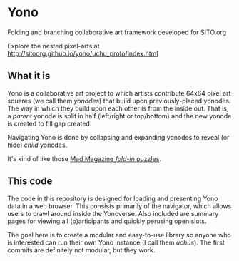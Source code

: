 # Yono
Folding and branching collaborative art framework developed for SITO.org

Explore the nested pixel-arts at http://sitoorg.github.io/yono/uchu_proto/index.html

## What it is
Yono is a collaborative art project to which artists contribute 64x64 pixel art squares (we call them *yonodes*) that build 
upon previously-placed yonodes. The way in which they build upon each other is from the inside out. That is, a *parent* yonode is 
split in half (left/right or top/bottom) and the new yonode is created to fill gap created.

Navigating Yono is done by collapsing and expanding yonodes to reveal (or hide) *child* yonodes.

It's kind of like those <a href="http://en.wikipedia.org/wiki/Mad_Fold-in">Mad Magazine *fold-in* puzzles</a>.

## This code
The code in this repository is designed for loading and presenting Yono data in a web browser. This consists primarily of
the navigator, which allows users to crawl around inside the Yonoverse. Also included are summary pages for viewing all (p)articipants 
and quickly perusing open slots.

The goal here is to create a modular and easy-to-use library so anyone who is interested can run their own Yono instance
(I call them *uchus*). The first commits are definitely not modular, but they work. 



